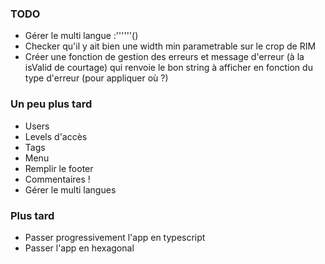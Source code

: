 ### TODO

- Gérer le multi langue :''''''()
- Checker qu'il y ait bien une width min parametrable sur le crop de RIM
- Créer une fonction de gestion des erreurs et message d'erreur (à la isValid de courtage) qui renvoie le bon string à afficher en fonction du type d'erreur (pour appliquer où ?)

### Un peu plus tard

- Users
- Levels d'accès
- Tags
- Menu
- Remplir le footer
- Commentaires !
- Gérer le multi langues

### Plus tard

- Passer progressivement l'app en typescript
- Passer l'app en hexagonal
